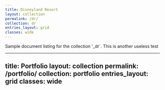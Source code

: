 ```yaml
---
title: Disneyland Resort
layout: collection
permalink: /dr/
collection: dr
entries_layout: grid
classes: wide
---
```


Sample document listing for the collection '_dr`.
This is another useless test

---
title: Portfolio
layout: collection
permalink: /portfolio/
collection: portfolio
entries_layout: grid
classes: wide
---